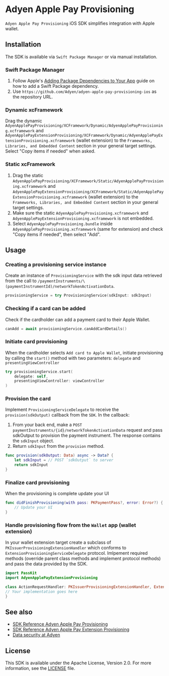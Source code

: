 # Adyen Apple Pay Provisioning

`Adyen Apple Pay Provisioning` iOS SDK simplifies integration with Apple wallet. 

## Installation

The SDK is available via `Swift Package Manager` or via manual installation.

### Swift Package Manager

1. Follow Apple's [Adding Package Dependencies to Your App](
https://developer.apple.com/documentation/xcode/adding_package_dependencies_to_your_app
) guide on how to add a Swift Package dependency.
2. Use `https://github.com/Adyen/adyen-apple-pay-provisioning-ios` as the repository URL.

### Dynamic xcFramework

Drag the dynamic `AdyenApplePayProvisioning/XCFramework/Dynamic/AdyenApplePayProvisioning.xcframework` and `AdyenApplePayExtensionProvisioning/XCFramework/Dynamic/AdyenApplePayExtensionProvisioning.xcframework` (wallet extension) to the `Frameworks, Libraries, and Embedded Content` section in your general target settings. Select "Copy items if needed" when asked.

### Static xcFramework

1. Drag the static `AdyenApplePayProvisioning/XCFramework/Static/AdyenApplePayProvisioning.xcframework` and `AdyenApplePayExtensionProvisioning/XCFramework/Static/AdyenApplePayExtensionProvisioning.xcframework` (wallet extension) to the `Frameworks, Libraries, and Embedded Content` section in your general target settings.
2. Make sure the static `AdyenApplePayProvisioning.xcframework` and `AdyenApplePayExtensionProvisioning.xcframework` is not embedded.
3. Select `AdyenApplePayProvisioning.bundle` inside `AdyenApplePayProvisioning.xcframework` (same for extension) and check "Copy items if needed", then select "Add".

## Usage

### Creating a provisioning service instance

Create an instance of `ProvisioningService` with the sdk input data retrieved from the call to `/paymentInstruments/\(paymentInstrumentId)/networkTokenActivationData`.
```swift
provisioningService = try ProvisioningService(sdkInput: sdkInput)

```

### Checking if a card can be added

Check if the cardholder can add a payment card to their Apple Wallet.
```swift
canAdd = await provisioningService.canAddCardDetails()
```

### Initiate card provisioning

When the cardholder selects `Add card to Apple Wallet`, initiate provisioning by calling the `start()` method with two parameters: `delegate` and `presentingViewController`
```swift
try provisioningService.start(
    delegate: self,
    presentingViewController: viewController
)
```

### Provision the card

Implement `ProvisioningServiceDelegate` to receive the `provision(sdkOutput)` callback from the `SDK`. In the callback:

1. From your back end, make a `POST` `paymentInstruments/{id}/networkTokenActivationData` request and pass sdkOutput to provision the payment instrument. The response contains the `sdkInput` object.
2. Return `sdkInput` from the `provision` method.

```swift
func provision(sdkOutput: Data) async -> Data? {
    let sdkInput = // POST `sdkOutput` to server
    return sdkInput
}
```

### Finalize card provisioning

When the provisioning is complete update your UI
```swift
func didFinishProvisioning(with pass: PKPaymentPass?, error: Error?) {
    // Update your UI
}
```

### Handle provisioning flow from the `Wallet` app (wallet extension)

In your wallet extension target create a subclass of `PKIssuerProvisioningExtensionHandler` which conforms to `ExtensionProvisioningServiceDelegate` protocol. Imlpement required methods (override parent class methods and implement protocol methods) and pass the data provided by the SDK.
```swift
import PassKit
import AdyenApplePayExtensionProvisioning

class ActionRequestHandler: PKIssuerProvisioningExtensionHandler, ExtensionProvisioningServiceDelegate {
// Your implementation goes here
}
```

## See also
 
 * [SDK Reference Adyen Apple Pay Provisioning](https://adyen.github.io/adyen-apple-pay-provisioning-ios/1.0.0/AdyenApplePayProvisioning/documentation/adyenapplepayprovisioning/)
 * [SDK Reference Adyen Apple Pay Extension Provisioning](https://adyen.github.io/adyen-apple-pay-provisioning-ios/1.0.0/AdyenApplePayExtensionProvisioning/documentation/adyenapplepayextensionprovisioning/)
 * [Data security at Adyen](https://docs.adyen.com/development-resources/adyen-data-security)

## License

This SDK is available under the Apache License, Version 2.0. For more information, see the [LICENSE](https://github.com/Adyen/adyen-apple-pay-provisioning-ios/blob/main/LICENSE) file.
